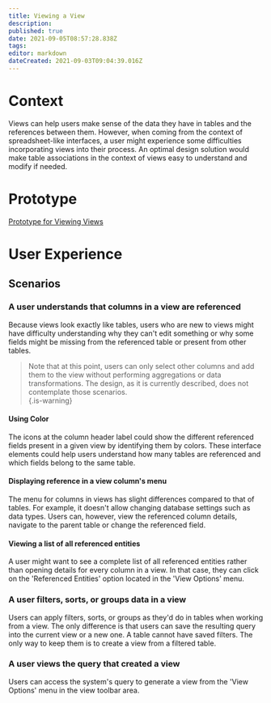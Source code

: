 ```yaml
---
title: Viewing a View
description: 
published: true
date: 2021-09-05T08:57:28.838Z
tags: 
editor: markdown
dateCreated: 2021-09-03T09:04:39.016Z
---
```


# Context
Views can help users make sense of the data they have in tables and the references between them. However, when coming from the context of spreadsheet-like interfaces, a user might experience some difficulties incorporating views into their process.
An optimal design solution would make table associations in the context of views easy to understand and modify if needed. 

# Prototype
[Prototype for Viewing Views](https://www.figma.com/proto/Uaf1ntcldzK2U41Jhw6vS2/Mathesar-MVP?page-id=4816%3A56910&node-id=4816%3A57282&viewport=324%2C48%2C0.2&scaling=scale-down-width&starting-point-node-id=4816%3A57282)

# User Experience
## Scenarios
### A user understands that columns in a view are referenced
Because views look exactly like tables, users who are new to views might have difficulty understanding why they can't edit something or why some fields might be missing from the referenced table or present from other tables.

> Note that at this point, users can only select other columns and add them to the view without performing aggregations or data transformations. The design, as it is currently described, does not contemplate those scenarios.  
{.is-warning}


#### Using Color
The icons at the column header label could show the different referenced fields present in a given view by identifying them by colors. These interface elements could help users understand how many tables are referenced and which fields belong to the same table.

#### Displaying reference in a view column's menu
The menu for columns in views has slight differences compared to that of tables. For example, it doesn't allow changing database settings such as data types. Users can, however, view the referenced column details, navigate to the parent table or change the referenced field. 

#### Viewing a list of all referenced entities
A user might want to see a complete list of all referenced entities rather than opening details for every column in a view. In that case, they can click on the 'Referenced Entities' option located in the 'View Options' menu.

### A user filters, sorts, or groups data in a view
Users can apply filters, sorts, or groups as they'd do in tables when working from a view. The only difference is that users can save the resulting query into the current view or a new one. A table cannot have saved filters. The only way to keep them is to create a view from a filtered table.

### A user views the query that created a view
Users can access the system's query to generate a view from the 'View Options' menu in the view toolbar area.